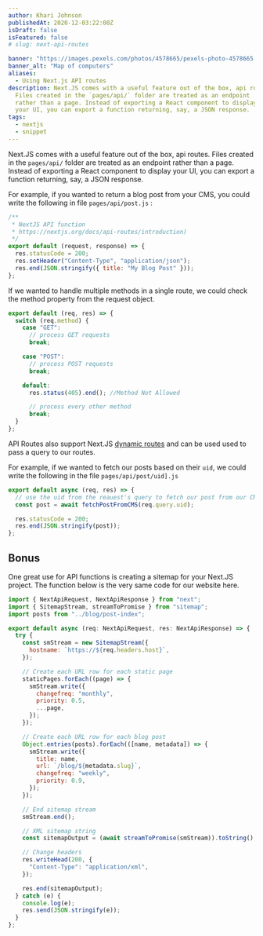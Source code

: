 ```yaml
---
author: Khari Johnson
publishedAt: 2020-12-03:22:00Z
isDraft: false
isFeatured: false
# slug: next-api-routes

banner: "https://images.pexels.com/photos/4578665/pexels-photo-4578665.jpeg?auto=compress&cs=tinysrgb&dpr=2&h=750&w=1260"
banner_alt: "Map of computers"
aliases:
  - Using Next.js API routes
description: Next.JS comes with a useful feature out of the box, api routes.
  Files created in the `pages/api/` folder are treated as an endpoint
  rather than a page. Instead of exporting a React component to display
  your UI, you can export a function returning, say, a JSON response.
tags:
  - nextjs
  - snippet
---
```


Next.JS comes with a useful feature out of the box, api routes. Files created in the `pages/api/` folder are treated as an endpoint rather than a page. Instead of exporting a React component to display your UI, you can export a function returning, say, a JSON response.

For example, if you wanted to return a blog post from your CMS, you could write the following in file `pages/api/post.js` :

```js
/**
 * NextJS API function
 * https://nextjs.org/docs/api-routes/introduction)
 */
export default (request, response) => {
  res.statusCode = 200;
  res.setHeader("Content-Type", "application/json");
  res.end(JSON.stringify({ title: "My Blog Post" }));
};
```

If we wanted to handle multiple methods in a single route, we could check the method property from the request object.

```js
export default (req, res) => {
  switch (req.method) {
    case "GET":
      // process GET requests
      break;

    case "POST":
      // process POST requests
      break;

    default:
      res.status(405).end(); //Method Not Allowed

      // process every other method
      break;
  }
};
```

API Routes also support Next.JS [dynamic routes](https://nextjs.org/docs/routing/dynamic-routes) and can be used used to pass a query to our routes.

For example, if we wanted to fetch our posts based on their `uid`, we could write the following in the file `pages/api/post/uid].js`

```js
export default async (req, res) => {
  // use the uid from the reauest's query to fetch our post from our CMS
  const post = await fetchPostFromCMS(req.query.uid);

  res.statusCode = 200;
  res.end(JSON.stringify(post));
};
```

## Bonus

One great use for API functions is creating a sitemap for your Next.JS project. The function below is the very same code for our website here.

```js
import { NextApiRequest, NextApiResponse } from "next";
import { SitemapStream, streamToPromise } from "sitemap";
import posts from "../blog/post-index";

export default async (req: NextApiRequest, res: NextApiResponse) => {
  try {
    const smStream = new SitemapStream({
      hostname: `https://${req.headers.host}`,
    });

    // Create each URL row for each static page
    staticPages.forEach((page) => {
      smStream.write({
        changefreq: "monthly",
        priority: 0.5,
        ...page,
      });
    });

    // Create each URL row for each blog post
    Object.entries(posts).forEach(([name, metadata]) => {
      smStream.write({
        title: name,
        url: `/blog/${metadata.slug}`,
        changefreq: "weekly",
        priority: 0.9,
      });
    });

    // End sitemap stream
    smStream.end();

    // XML sitemap string
    const sitemapOutput = (await streamToPromise(smStream)).toString();

    // Change headers
    res.writeHead(200, {
      "Content-Type": "application/xml",
    });

    res.end(sitemapOutput);
  } catch (e) {
    console.log(e);
    res.send(JSON.stringify(e));
  }
};
```
